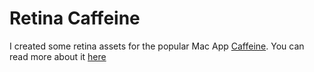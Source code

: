 # Retina Caffeine

I created some retina assets for the popular Mac App [Caffeine](https://itunes.apple.com/ie/app/caffeine/id411246225?mt=12). You can read more about it [here](http://blog.bkenny.com/brewing-retina-caffeine)